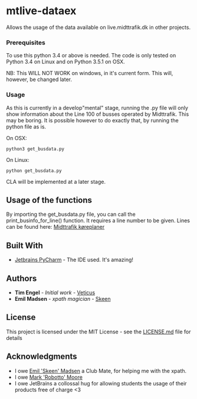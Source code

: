 # mtlive-dataex

Allows the usage of the data available on live.midttrafik.dk in other projects.


### Prerequisites

To use this python 3.4 or above is needed.
The code is only tested on Python 3.4 on Linux and on Python 3.5.1 on OSX.

NB: This WILL NOT WORK on windows, in it's current form. This will, however, be changed later.

### Usage

As this is currently in a develop"mental" stage, running the .py file will only show information about the Line 100 of busses operated by Midttrafik. This may be boring. It is possible however to do exactly that, by running the python file as is.

On OSX:
```
python3 get_busdata.py
```

On Linux:
```
python get_busdata.py
```

CLA will be implemented at a later stage.

## Usage of the functions

By importing the get_busdata.py file, you can call the print_businfo_for_line() function.
It requires a line number to be given. Lines can be found here: [Midttrafik køreplaner](https://www.midttrafik.dk/koereplaner.aspx)

## Built With

* [Jetbrains PyCharm](https://www.jetbrains.com/pycharm/) - The IDE used. It's amazing!



## Authors

* **Tim Engel** - *Initial work* - [Veticus](https://github.com/Veticus)
* **Emil Madsen** - *xpath magician* - [Skeen](https://github.com/Skeen)

## License

This project is licensed under the MIT License - see the [LICENSE.md](LICENSE.md) file for details

## Acknowledgments

* I owe [Emil 'Skeen' Madsen](https://github.com/Skeen) a Club Mate, for helping me with the xpath.
* I owe [Mark 'Robotto' Moore](https://github.com/Robotto)
* I owe JetBrains a collossal hug for allowing students the usage of their products free of charge <3